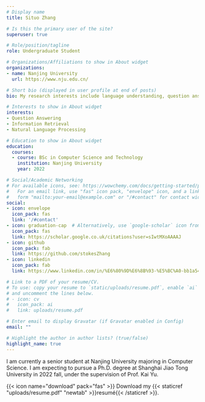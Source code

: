 ```yaml
---
# Display name
title: Situo Zhang

# Is this the primary user of the site?
superuser: true

# Role/position/tagline
role: Undergraduate Student

# Organizations/Affiliations to show in About widget
organizations:
- name: Nanjing University
  url: https://www.nju.edu.cn/

# Short bio (displayed in user profile at end of posts)
bio: My research interests include language understanding, question answering and natural language processing and programmable matter.

# Interests to show in About widget
interests:
- Question Answering
- Information Retrieval
- Natural Language Processing

# Education to show in About widget
education:
  courses:
  - course: BSc in Computer Science and Technology
    institution: Nanjing University
    year: 2022

# Social/Academic Networking
# For available icons, see: https://wowchemy.com/docs/getting-started/page-builder/#icons
#   For an email link, use "fas" icon pack, "envelope" icon, and a link in the
#   form "mailto:your-email@example.com" or "/#contact" for contact widget.
social:
- icon: envelope
  icon_pack: fas
  link: '/#contact'
- icon: graduation-cap  # Alternatively, use `google-scholar` icon from `ai` icon pack
  icon_pack: fas
  link: https://scholar.google.co.uk/citations?user=sIwtMXoAAAAJ
- icon: github
  icon_pack: fab
  link: https://github.com/stokesZhang
- icon: linkedin
  icon_pack: fab
  link: https://www.linkedin.com/in/%E6%80%9D%E6%8B%93-%E5%BC%A0-bb1a541b7/

# Link to a PDF of your resume/CV.
# To use: copy your resume to `static/uploads/resume.pdf`, enable `ai` icons in `params.toml`, 
# and uncomment the lines below.
# - icon: cv
#   icon_pack: ai
#   link: uploads/resume.pdf

# Enter email to display Gravatar (if Gravatar enabled in Config)
email: ""

# Highlight the author in author lists? (true/false)
highlight_name: true
---
```


I am currently a senior student at Nanjing University majoring in Computer Science. I am expecting to pursue a Ph.D. degree at Shanghai Jiao Tong University in 2022 fall, under the supervision of Prof. Kai Yu.

{{< icon name="download" pack="fas" >}} Download my {{< staticref "uploads/resume.pdf" "newtab" >}}resumé{{< /staticref >}}.
